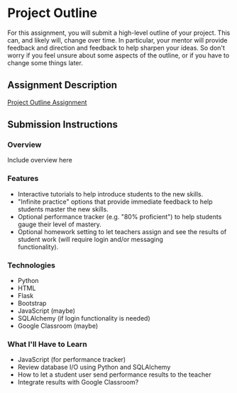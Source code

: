 # Project Outline
For this assignment, you will submit a high-level outline of your project. This can, and likely will, change over time. In particular, your mentor will provide feedback and direction and feedback to help sharpen your ideas. So don't worry if you feel unsure about some aspects of the outline, or if you have to change some things later.

## Assignment Description
[Project Outline Assignment](https://education.launchcode.org/liftoff/assignments/project-outline/)

## Submission Instructions

### Overview
Include overview here
### Features
 - Interactive tutorials to help introduce students to the new skills.
 - "Infinite practice" options that provide immediate feedback to help students master the new skills.
 - Optional performance tracker (e.g. "80% proficient") to help students gauge their level of mastery.
 - Optional homework setting to let teachers assign and see the results of student work (will require login and/or messaging  
    functionality).
### Technologies
 - Python
 - HTML
 - Flask
 - Bootstrap
 - JavaScript (maybe)
 - SQLAlchemy (if login functionality is needed)
 - Google Classroom (maybe)

### What I'll Have to Learn
 - JavaScript (for performance tracker)
 - Review database I/O using Python and SQLAlchemy
 - How to let a student user send performance results to the teacher
 - Integrate results with Google Classroom?
